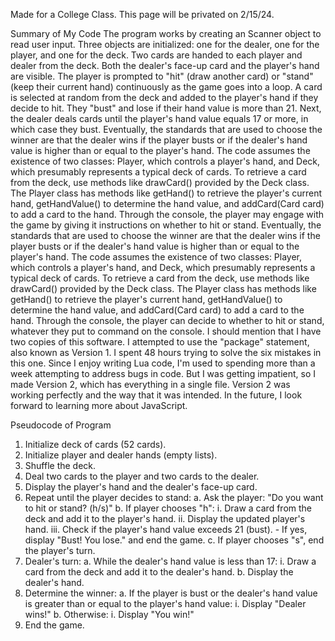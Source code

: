 Made for a College Class.
This page will be privated on 2/15/24.

Summary of My Code
The program works by creating an Scanner object to read user input. Three objects are initialized: one for the dealer, one for the player, and one for the deck. Two cards are handed to each player and dealer from the deck. Both the dealer's face-up card and the player's hand are visible. The player is prompted to "hit" (draw another card) or "stand" (keep their current hand) continuously as the game goes into a loop. A card is selected at random from the deck and added to the player's hand if they decide to hit. They "bust" and lose if their hand value is more than 21. Next, the dealer deals cards until the player's hand value equals 17 or more, in which case they bust. Eventually, the standards that are used to choose the winner are that the dealer wins if the player busts or if the dealer's hand value is higher than or equal to the player's hand. The code assumes the existence of two classes: Player, which controls a player's hand, and Deck, which presumably represents a typical deck of cards. To retrieve a card from the deck, use methods like drawCard() provided by the Deck class. The Player class has methods like getHand() to retrieve the player's current hand, getHandValue() to determine the hand value, and addCard(Card card) to add a card to the hand. Through the console, the player may engage with the game by giving it instructions on whether to hit or stand. Eventually, the standards that are used to choose the winner are that the dealer wins if the player busts or if the dealer's hand value is higher than or equal to the player's hand. The code assumes the existence of two classes: Player, which controls a player's hand, and Deck, which presumably represents a typical deck of cards. To retrieve a card from the deck, use methods like drawCard() provided by the Deck class. The Player class has methods like getHand() to retrieve the player's current hand, getHandValue() to determine the hand value, and addCard(Card card) to add a card to the hand. Through the console, the player can decide to whether to hit or stand, whatever they put to command on the console. I should mention that I have two copies of this software. I attempted to use the "package" statement, also known as Version 1. I spent 48 hours trying to solve the six mistakes in this one. Since I enjoy writing Lua code, I'm used to spending more than a week attempting to address bugs in code. But I was getting impatient, so I made Version 2, which has everything in a single file. Version 2 was working perfectly and the way that it was intended. In the future, I look forward to learning more about JavaScript.


Pseudocode of Program
1. Initialize deck of cards (52 cards).
2. Initialize player and dealer hands (empty lists).
3. Shuffle the deck.
4. Deal two cards to the player and two cards to the dealer.
5. Display the player's hand and the dealer's face-up card.
6. Repeat until the player decides to stand:
    a. Ask the player: "Do you want to hit or stand? (h/s)"
    b. If player chooses "h":
        i. Draw a card from the deck and add it to the player's hand.
        ii. Display the updated player's hand.
        iii. Check if the player's hand value exceeds 21 (bust).
            - If yes, display "Bust! You lose." and end the game.
    c. If player chooses "s", end the player's turn.
7. Dealer's turn:
    a. While the dealer's hand value is less than 17:
        i. Draw a card from the deck and add it to the dealer's hand.
    b. Display the dealer's hand.
8. Determine the winner:
    a. If the player is bust or the dealer's hand value is greater than or equal to the player's hand value:
        i. Display "Dealer wins!"
    b. Otherwise:
        i. Display "You win!"
9. End the game.

